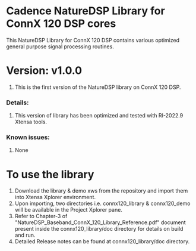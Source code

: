# Cadence NatureDSP Library for ConnX 120 DSP cores

<p>This NatureDSP Library for ConnX 120 DSP contains various optimized general purpose signal processing routines.</p>

<h1> Version: v1.0.0 </h1>
<p> 
<ol><li>This is the first version of the NatureDSP library on ConnX 120 DSP.</li>
</ol></p> 
 <h3> Details:</h3>
       <p>
       <ol>
      <li>This version of library has been optimized and tested with RI-2022.9 Xtensa tools.</li>
      </ol>
      </p>
<h3> Known issues:</h3>
     <p>
     <ol>
    <li> None</li>
     </ol>
     </p>



<h1>To use the library </h1>
<p>
<ol>
<li>Download the library & demo xws from the repository and import them into Xtensa Xplorer environment.</li>
<li>Upon importing, two directories i.e. connx120_library & connx120_demo  will be available in the Project Xplorer pane.</li>
<li>Refer to Chapter-3 of "NatureDSP_Baseband_ConnX_120_Library_Reference.pdf" document present inside the connx120_library/doc directory for details on build and run.</li>
<li>Detailed Release notes can be found at connx120_library/doc directory.</li>
</ol>
</p>

